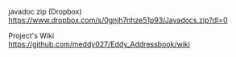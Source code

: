 javadoc zip (Dropbox)                                        
https://www.dropbox.com/s/0gnjh7nhze51p93/Javadocs.zip?dl=0


Project's Wiki                                     
https://github.com/meddy027/Eddy_Addressbook/wiki

